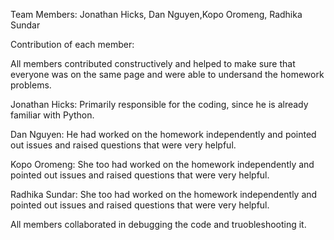 Team Members: Jonathan Hicks, Dan Nguyen,Kopo Oromeng, Radhika Sundar

Contribution of each member:

All members contributed constructively and helped to make sure that everyone was on the same page and were able to undersand the homework problems.

Jonathan Hicks: Primarily responsible for the coding, since he is already familiar with Python.

Dan Nguyen: He had worked on the homework independently and pointed out issues and raised questions that were very helpful.

Kopo Oromeng: She too had worked on the homework independently and pointed out issues and raised questions that were very helpful.

Radhika Sundar: She too had worked on the homework independently and pointed out issues and raised questions that were very helpful.

All members collaborated in debugging the code and truobleshooting it.